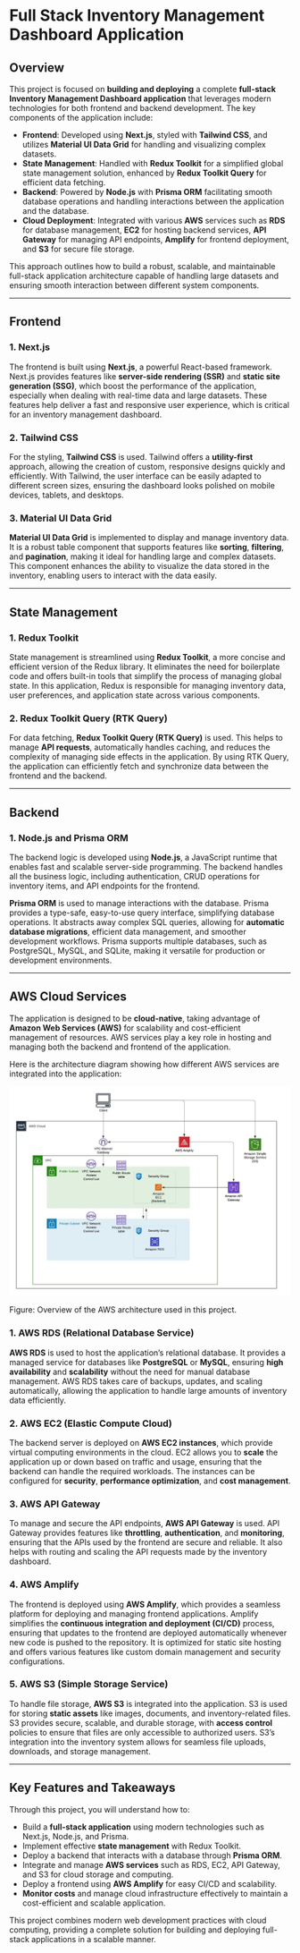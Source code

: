 # Full Stack Inventory Management Dashboard Application

## Overview

This project is focused on **building and deploying** a complete **full-stack Inventory Management Dashboard application** that leverages modern technologies for both frontend and backend development. The key components of the application include:

- **Frontend**: Developed using **Next.js**, styled with **Tailwind CSS**, and utilizes **Material UI Data Grid** for handling and visualizing complex datasets.
- **State Management**: Handled with **Redux Toolkit** for a simplified global state management solution, enhanced by **Redux Toolkit Query** for efficient data fetching.
- **Backend**: Powered by **Node.js** with **Prisma ORM** facilitating smooth database operations and handling interactions between the application and the database.
- **Cloud Deployment**: Integrated with various **AWS** services such as **RDS** for database management, **EC2** for hosting backend services, **API Gateway** for managing API endpoints, **Amplify** for frontend deployment, and **S3** for secure file storage.

This approach outlines how to build a robust, scalable, and maintainable full-stack application architecture capable of handling large datasets and ensuring smooth interaction between different system components.

---

## Frontend

### 1. Next.js
The frontend is built using **Next.js**, a powerful React-based framework. Next.js provides features like **server-side rendering (SSR)** and **static site generation (SSG)**, which boost the performance of the application, especially when dealing with real-time data and large datasets. These features help deliver a fast and responsive user experience, which is critical for an inventory management dashboard.

### 2. Tailwind CSS
For the styling, **Tailwind CSS** is used. Tailwind offers a **utility-first** approach, allowing the creation of custom, responsive designs quickly and efficiently. With Tailwind, the user interface can be easily adapted to different screen sizes, ensuring the dashboard looks polished on mobile devices, tablets, and desktops.

### 3. Material UI Data Grid
**Material UI Data Grid** is implemented to display and manage inventory data. It is a robust table component that supports features like **sorting**, **filtering**, and **pagination**, making it ideal for handling large and complex datasets. This component enhances the ability to visualize the data stored in the inventory, enabling users to interact with the data easily.

---

## State Management

### 1. Redux Toolkit
State management is streamlined using **Redux Toolkit**, a more concise and efficient version of the Redux library. It eliminates the need for boilerplate code and offers built-in tools that simplify the process of managing global state. In this application, Redux is responsible for managing inventory data, user preferences, and application state across various components.

### 2. Redux Toolkit Query (RTK Query)
For data fetching, **Redux Toolkit Query (RTK Query)** is used. This helps to manage **API requests**, automatically handles caching, and reduces the complexity of managing side effects in the application. By using RTK Query, the application can efficiently fetch and synchronize data between the frontend and the backend.

---

## Backend

### 1. Node.js and Prisma ORM
The backend logic is developed using **Node.js**, a JavaScript runtime that enables fast and scalable server-side programming. The backend handles all the business logic, including authentication, CRUD operations for inventory items, and API endpoints for the frontend.

**Prisma ORM** is used to manage interactions with the database. Prisma provides a type-safe, easy-to-use query interface, simplifying database operations. It abstracts away complex SQL queries, allowing for **automatic database migrations**, efficient data management, and smoother development workflows. Prisma supports multiple databases, such as PostgreSQL, MySQL, and SQLite, making it versatile for production or development environments.

---

## AWS Cloud Services

The application is designed to be **cloud-native**, taking advantage of **Amazon Web Services (AWS)** for scalability and cost-efficient management of resources. AWS services play a key role in hosting and managing both the backend and frontend of the application.

Here is the architecture diagram showing how different AWS services are integrated into the application:

![AWS Architecture](./client/public/Inventory_Management_AWS_Architecture.jpeg)

Figure: Overview of the AWS architecture used in this project.

### 1. AWS RDS (Relational Database Service)
**AWS RDS** is used to host the application’s relational database. It provides a managed service for databases like **PostgreSQL** or **MySQL**, ensuring **high availability** and **scalability** without the need for manual database management. AWS RDS takes care of backups, updates, and scaling automatically, allowing the application to handle large amounts of inventory data efficiently.

### 2. AWS EC2 (Elastic Compute Cloud)
The backend server is deployed on **AWS EC2 instances**, which provide virtual computing environments in the cloud. EC2 allows you to **scale** the application up or down based on traffic and usage, ensuring that the backend can handle the required workloads. The instances can be configured for **security**, **performance optimization**, and **cost management**.

### 3. AWS API Gateway
To manage and secure the API endpoints, **AWS API Gateway** is used. API Gateway provides features like **throttling**, **authentication**, and **monitoring**, ensuring that the APIs used by the frontend are secure and reliable. It also helps with routing and scaling the API requests made by the inventory dashboard.

### 4. AWS Amplify
The frontend is deployed using **AWS Amplify**, which provides a seamless platform for deploying and managing frontend applications. Amplify simplifies the **continuous integration and deployment (CI/CD)** process, ensuring that updates to the frontend are deployed automatically whenever new code is pushed to the repository. It is optimized for static site hosting and offers various features like custom domain management and security configurations.

### 5. AWS S3 (Simple Storage Service)
To handle file storage, **AWS S3** is integrated into the application. S3 is used for storing **static assets** like images, documents, and inventory-related files. S3 provides secure, scalable, and durable storage, with **access control** policies to ensure that files are only accessible to authorized users. S3’s integration into the inventory system allows for seamless file uploads, downloads, and storage management.

---

## Key Features and Takeaways

Through this project, you will understand how to:

- Build a **full-stack application** using modern technologies such as Next.js, Node.js, and Prisma.
- Implement effective **state management** with Redux Toolkit.
- Deploy a backend that interacts with a database through **Prisma ORM**.
- Integrate and manage **AWS services** such as RDS, EC2, API Gateway, and S3 for cloud storage and computing.
- Deploy a frontend using **AWS Amplify** for easy CI/CD and scalability.
- **Monitor costs** and manage cloud infrastructure effectively to maintain a cost-efficient and scalable application.

This project combines modern web development practices with cloud computing, providing a complete solution for building and deploying full-stack applications in a scalable manner.